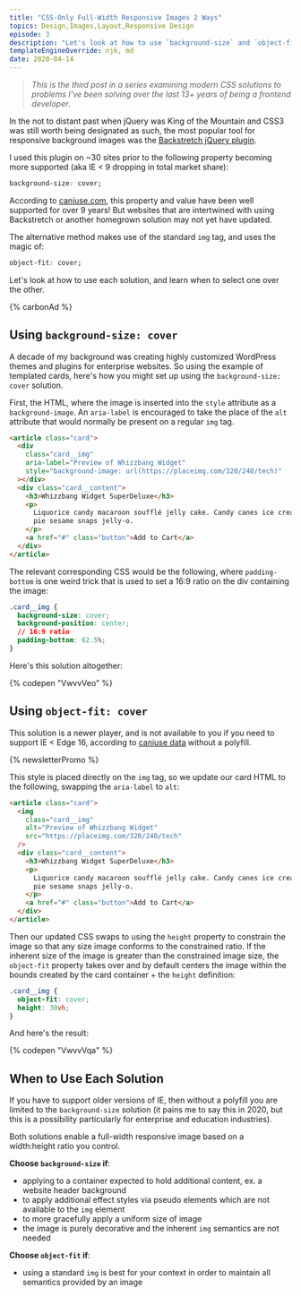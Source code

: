 ```yaml
---
title: "CSS-Only Full-Width Responsive Images 2 Ways"
topics: Design,Images,Layout,Responsive Design
episode: 3
description: "Let's look at how to use `background-size` and `object-fit` for similar full-width image effects, and learn when to select one over the other."
templateEngineOverride: njk, md
date: 2020-04-14
---
```


> _This is the third post in a series examining modern CSS solutions to problems I've been solving over the last 13+ years of being a frontend developer_.

In the not to distant past when jQuery was King of the Mountain and CSS3 was still worth being designated as such, the most popular tool for responsive background images was the [Backstretch jQuery plugin](https://www.jquery-backstretch.com/).

I used this plugin on ~30 sites prior to the following property becoming more supported (aka IE < 9 dropping in total market share):

```css
background-size: cover;
```

According to [caniuse.com](https://caniuse.com/#feat=mdn-css_properties_background-size_contain_and_cover), this property and value have been well supported for over 9 years! But websites that are intertwined with using Backstretch or another homegrown solution may not yet have updated.

The alternative method makes use of the standard `img` tag, and uses the magic of:

```css
object-fit: cover;
```

Let's look at how to use each solution, and learn when to select one over the other.

{% carbonAd %}

## Using `background-size: cover`

A decade of my background was creating highly customized WordPress themes and plugins for enterprise websites. So using the example of templated cards, here's how you might set up using the `background-size: cover` solution.

First, the HTML, where the image is inserted into the `style` attribute as a `background-image`. An `aria-label` is encouraged to take the place of the `alt` attribute that would normally be present on a regular `img` tag.

```html
<article class="card">
  <div
    class="card__img"
    aria-label="Preview of Whizzbang Widget"
    style="background-image: url(https://placeimg.com/320/240/tech)"
  ></div>
  <div class="card__content">
    <h3>Whizzbang Widget SuperDeluxe</h3>
    <p>
      Liquorice candy macaroon soufflé jelly cake. Candy canes ice cream biscuit marzipan. Macaroon
      pie sesame snaps jelly-o.
    </p>
    <a href="#" class="button">Add to Cart</a>
  </div>
</article>
```

The relevant corresponding CSS would be the following, where `padding-bottom` is one weird trick that is used to set a 16:9 ratio on the div containing the image:

```css
.card__img {
  background-size: cover;
  background-position: center;
  // 16:9 ratio
  padding-bottom: 62.5%;
}
```

Here's this solution altogether:

{% codepen "VwvvVeo" %}

## Using `object-fit: cover`

This solution is a newer player, and is not available to you if you need to support IE < Edge 16, according to [caniuse data](https://caniuse.com/#search=object-fit) without a polyfill.

{% newsletterPromo %}

This style is placed directly on the `img` tag, so we update our card HTML to the following, swapping the `aria-label` to `alt`:

```html
<article class="card">
  <img
    class="card__img"
    alt="Preview of Whizzbang Widget"
    src="https://placeimg.com/320/240/tech"
  />
  <div class="card__content">
    <h3>Whizzbang Widget SuperDeluxe</h3>
    <p>
      Liquorice candy macaroon soufflé jelly cake. Candy canes ice cream biscuit marzipan. Macaroon
      pie sesame snaps jelly-o.
    </p>
    <a href="#" class="button">Add to Cart</a>
  </div>
</article>
```

Then our updated CSS swaps to using the `height` property to constrain the image so that any size image conforms to the constrained ratio. If the inherent size of the image is greater than the constrained image size, the `object-fit` property takes over and by default centers the image within the bounds created by the card container + the `height` definition:

```css
.card__img {
  object-fit: cover;
  height: 30vh;
}
```

And here's the result:

{% codepen "VwvvVqa" %}

## When to Use Each Solution

If you have to support older versions of IE, then without a polyfill you are limited to the `background-size` solution (it pains me to say this in 2020, but this is a possibility particularly for enterprise and education industries).

Both solutions enable a full-width responsive image based on a width:height ratio you control.

**Choose `background-size` if**:

- applying to a container expected to hold additional content, ex. a website header background
- to apply additional effect styles via pseudo elements which are not available to the `img` element
- to more gracefully apply a uniform size of image
- the image is purely decorative and the inherent `img` semantics are not needed

**Choose `object-fit` if**:

- using a standard `img` is best for your context in order to maintain all semantics provided by an image
